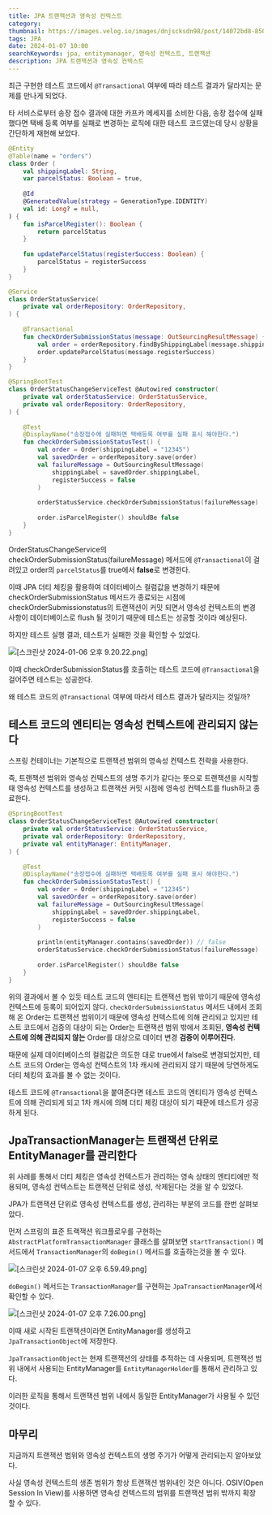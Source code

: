 ```yaml
---
title: JPA 트랜잭션과 영속성 컨텍스트
category:
thumbnail: https://images.velog.io/images/dnjscksdn98/post/14072bd8-850b-4d2b-8476-cb5385bbcd36/jpa.png
tags: JPA
date: 2024-01-07 10:00
searchKeywords: jpa, entitymanager, 영속성 컨텍스트, 트랜잭션
description: JPA 트랜잭션과 영속성 컨텍스트
---
```


최근 구현한 테스트 코드에서 `@Transactional` 여부에 따라 테스트 결과가 달라지는 문제를 만나게 되었다.

타 서비스로부터 송장 접수 결과에 대한 카프카 메세지를 소비한 다음, 송장 접수에 실패했다면 택배 등록 여부를 실패로 변경하는 로직에 대한 테스트 코드였는데 당시 상황을 간단하게 재현해 보았다.

```kotlin
@Entity  
@Table(name = "orders")  
class Order (  
    val shippingLabel: String,  
    var parcelStatus: Boolean = true,  
  
    @Id  
    @GeneratedValue(strategy = GenerationType.IDENTITY)  
    val id: Long? = null,  
) {  
    fun isParcelRegister(): Boolean {  
        return parcelStatus  
    }  
  
    fun updateParcelStatus(registerSuccess: Boolean) {  
        parcelStatus = registerSuccess  
    }  
}
```

```kotlin
@Service  
class OrderStatusService(  
    private val orderRepository: OrderRepository,  
) {  
    
    @Transactional  
    fun checkOrderSubmissionStatus(message: OutSourcingResultMessage) {  
        val order = orderRepository.findByShippingLabel(message.shippingLabel)  
        order.updateParcelStatus(message.registerSuccess)  
    }  
}
```

```kotlin
@SpringBootTest  
class OrderStatusChangeServiceTest @Autowired constructor(  
    private val orderStatusService: OrderStatusService,  
    private val orderRepository: OrderRepository,  
) {  
  
    @Test  
    @DisplayName("송장접수에 실패하면 택배등록 여부를 실패 표시 해야한다.")  
    fun checkOrderSubmissionStatusTest() {  
        val order = Order(shippingLabel = "12345")  
        val savedOrder = orderRepository.save(order)  
        val failureMessage = OutSourcingResultMessage(  
            shippingLabel = savedOrder.shippingLabel,  
            registerSuccess = false  
        )  
  
        orderStatusService.checkOrderSubmissionStatus(failureMessage)  
  
        order.isParcelRegister() shouldBe false  
    }  
}
```

OrderStatusChangeService의 checkOrderSubmissionStatus(failureMessage) 메서드에 `@Transactional`이 걸려있고 order의 `parcelStatus`를 true에서 **false**로 변경한다.

이때 JPA 더티 체킹을 활용하여 데이터베이스 컬럼값을 변경하기 때문에 checkOrderSubmissionStatus 메서드가 종료되는 시점에 checkOrderSubmissionstatus의 트랜잭션이 커밋 되면서 영속성 컨텍스트의 변경 사항이 데이터베이스로 flush 될 것이기 때문에 테스트는 성공할 것이라 예상된다.

하지만 테스트 실행 결과, 테스트가 실패한 것을 확인할 수 있었다.

![[스크린샷 2024-01-06 오후 9.20.22.png]](https://i.imgur.com/lTvSdwQ.png)

이때 checkOrderSubmissionStatus를 호출하는 테스트 코드에 `@Transactional`을 걸어주면 테스트는 성공한다.

왜 테스트 코드의 `@Transactional` 여부에 따라서 테스트 결과가 달라지는 것일까?
## 테스트 코드의 엔티티는 영속성 컨텍스트에 관리되지 않는다

스프링 컨테이너는 기본적으로 트랜잭션 범위의 영속성 컨텍스트 전략을 사용한다.

즉, 트랜잭션 범위와 영속성 컨텍스트의 생명 주기가 같다는 뜻으로 트랜잭션을 시작할 때 영속성 컨텍스트를 생성하고 트랜잭션 커밋 시점에 영속성 컨텍스트를 flush하고 종료한다.

```kotlin
@SpringBootTest  
class OrderStatusChangeServiceTest @Autowired constructor(  
    private val orderStatusService: OrderStatusService,  
    private val orderRepository: OrderRepository,  
    private val entityManager: EntityManager,  
) {  
  
    @Test  
    @DisplayName("송장접수에 실패하면 택배등록 여부를 실패 표시 해야한다.")  
    fun checkOrderSubmissionStatusTest() {  
        val order = Order(shippingLabel = "12345")  
        val savedOrder = orderRepository.save(order)  
        val failureMessage = OutSourcingResultMessage(  
            shippingLabel = savedOrder.shippingLabel,  
            registerSuccess = false  
        )  
  
        println(entityManager.contains(savedOrder)) // false  
        orderStatusService.checkOrderSubmissionStatus(failureMessage)  
  
        order.isParcelRegister() shouldBe false  
    }  
}
```

위의 결과에서 볼 수 있듯 테스트 코드의 엔티티는 트랜잭션 범위 밖이기 때문에 영속성 컨텍스트에 등록이 되어있지 않다. `checkOrderSubmissionStatus` 메서드 내에서 조회해 온 Order는 트랜잭션 범위이기 때문에 영속성 컨텍스트에 의해 관리되고 있지만 테스트 코드에서 검증의 대상이 되는 Order는 트랜잭션 범위 밖에서 조회된, **영속성 컨텍스트에 의해 관리되지 않는** Order를 대상으로 데이터 변경 **검증이 이루어진다**.

때문에 실제 데이터베이스의 컬럼값은 의도한 대로 true에서 false로 변경되었지만, 테스트 코드의 Order는
영속성 컨텍스트의 1차 캐시에 관리되지 않기 때문에 당연하게도 더티 체킹의 효과를 볼 수 없는 것이다.

테스트 코드에 `@Transactional`을 붙여준다면 테스트 코드의 엔티티가 영속성 컨텍스트에 의해 관리되게 되고 1차 캐시에 의해 더티 체킹 대상이 되기 때문에 테스트가 성공하게 된다.
## JpaTransactionManager는 트랜잭션 단위로 EntityManager를 관리한다

위 사례를 통해서 더티 체킹은 영속성 컨텍스트가 관리하는 영속 상태의 엔티티에만 적용되며, 영속성 컨텍스트는 트랜잭션 단위로 생성, 삭제된다는 것을 알 수 있었다.

JPA가 트랜잭션 단위로 영속성 컨텍스트를 생성, 관리하는 부분의 코드를 한번 살펴보았다.

먼저 스프링의 표준 트랙잭션 워크플로우를 구현하는 `AbstractPlatformTransactionManager` 클래스를 살펴보면 `startTransaction()` 메서드에서 
`TransactionManager`의 `doBegin()` 메서드를 호출하는것을 볼 수 있다.

![[스크린샷 2024-01-07 오후 6.59.49.png]](https://i.imgur.com/l4sY5Fz.png)

`doBegin()` 메서드는 `TransactionManager`를 구현하는 `JpaTransactionManager`에서 확인할 수 있다.

![[스크린샷 2024-01-07 오후 7.26.00.png]](https://i.imgur.com/7Qm3pOV.png)

이때  새로 시작된 트랜잭션이라면 EntityManager를 생성하고 `JpaTransactionObject`에 저장한다.

`JpaTransactionObject`는 현재 트랜잭션의 상태를 추적하는 데 사용되며, 트랜잭션 범위 내에서 사용되는 EntityManager를 `EntityManagerHolder`를 통해서 관리하고 있다.

이러한 로직을 통해서 트랜잭션 범위 내에서 동일한 EntityManager가 사용될 수 있던 것이다.

## 마무리

지금까지 트랜잭션 범위와 영속성 컨텍스트의 생명 주기가 어떻게 관리되는지 알아보았다.

사실 영속성 컨텍스트의 생존 범위가 항상 트랜잭션 범위내인 것은 아니다.
OSIV(Open Session In View)를 사용하면 영속성 컨텍스트의 범위를 트랜잭션 범위 밖까지 확장 할 수 있다.